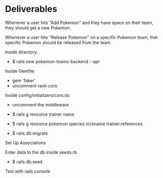 # Deliverables
<!-- When a user loads the page, they should see all trainers,
with their current team of Pokemon. -->

Whenever a user hits "Add Pokemon" and they have space on their team, they should get a new Pokemon.

Whenever a user hits "Release Pokemon" on a specific Pokemon team, that specific Pokemon should be released from the team.

Inside directory:
* $ rails new pokemon-teams-backend --api

Inside Gemfile:
* gem 'faker'
* uncomment rack-cors

Inside config/initializers/cors.rb:
* uncomment the middleware

* $ rails g resource trainer name
* $ rails g resource pokemon species nickname trainer:references
* $ rails db:migrate

Set Up Associations

Enter data to the db inside seeds.rb
* $ rails db:seed

Test with rails console
